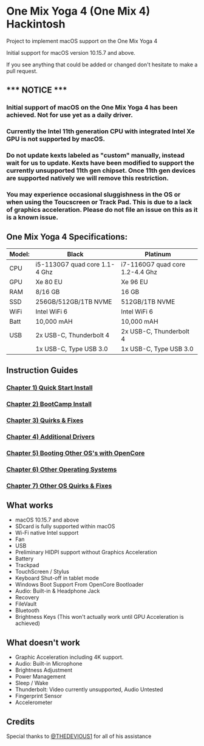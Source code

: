 # One Mix Yoga 4 (One Mix 4) Hackintosh
Project to implement macOS support on the One Mix Yoga 4

Initial support for macOS version 10.15.7 and above.

If you see anything that could be added or changed don't hesitate to make a pull request.


## *** NOTICE ***
### Initial support of macOS on the One Mix Yoga 4 has been achieved. Not for use yet as a daily driver. 
### Currently the Intel 11th generation CPU with integrated Intel Xe GPU is not supported by macOS.
### Do not update kexts labeled as "custom" manually, instead wait for us to update. Kexts have been modified to support the currently unsupported 11th gen chipset. Once 11th gen devices are supported natively we will remove this restriction.
### You may experience occasional sluggishness in the OS or when using the Toucscreen or Track Pad. This is due to a lack of graphics acceleration. Please do not file an issue on this as it is a known issue. 

## One Mix Yoga 4 Specifications:

| Model: | Black | Platinum |
|---|----------|----------|
|CPU| i5-1130G7 quad core 1.1-4 Ghz| i7-1160G7 quad core 1.2-4.4 Ghz|
|GPU| Xe 80 EU | Xe 96 EU |
|RAM| 8/16 GB | 16 GB |
|SSD| 256GB/512GB/1TB NVME | 512GB/1TB NVME |
|WiFi| Intel WiFi 6 | Intel WiFi 6 |
|Batt| 10,000 mAH | 10,000 mAH |
|USB| 2x USB-C, Thunderbolt 4 | 2x USB-C, Thunderbolt 4 |
|   | 1x USB-C, Type USB 3.0 | 1x USB-C, Type USB 3.0 |



## Instruction Guides

### [Chapter 1) Quick Start Install](https://github.com/balopez83/One_Mix_Yoga_4_Hackintosh/blob/main/1-QuickStart.md)
### [Chapter 2) BootCamp Install](https://github.com/balopez83/One_Mix_Yoga_4_Hackintosh/blob/main/2-BootCamp.md)
### [Chapter 3) Quirks & Fixes](https://github.com/balopez83/One_Mix_Yoga_4_Hackintosh/blob/main/3-quirks&fixes.md)
### [Chapter 4) Additional Drivers](https://github.com/balopez83/One_Mix_Yoga_4_Hackintosh/blob/main/4-drivers.md)
### [Chapter 5) Booting Other OS's with OpenCore](https://github.com/balopez83/One_Mix_Yoga_4_Hackintosh/blob/main/5-OtherOS%26OC.md)
### [Chapter 6) Other Operating Systems](https://github.com/balopez83/One_Mix_Yoga_4_Hackintosh/blob/main/6-OtherOS.md)
### [Chapter 7) Other OS Quirks & Fixes](https://github.com/balopez83/One_Mix_Yoga_4_Hackintosh/blob/main/7-OtherOSquirks&fixes.md)


## What works 

- macOS 10.15.7 and above
- SDcard is fully supported within macOS
- Wi-Fi native Intel support
- Fan
- USB
- Preliminary HIDPI support without Graphics Acceleration
- Battery
- Trackpad
- TouchScreen / Stylus
- Keyboard Shut-off in tablet mode
- Windows Boot Support From OpenCore Bootloader
- Audio: Built-in & Headphone Jack
- Recovery
- FileVault
- Bluetooth
- Brightness Keys (This won't actually work until GPU Acceleration is achieved)



## What doesn't work

- Graphic Acceleration including 4K support.
- Audio: Built-in Microphone
- Brightness Adjustment
- Power Management
- Sleep / Wake
- Thunderbolt: Video currently unsupported, Audio Untested
- Fingerprint Sensor
- Accelerometer


## Credits
Special thanks to [@THEDEVIOUS1](https://github.com/THEDEVIOUS1/CHUWI-MINIBOOK-HACKINTOSH) for all of his assistance <br>
